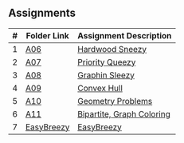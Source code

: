 ##  Assignments

|   #   | Folder Link                 | Assignment Description             |
| :---: | --------------------------- | ---------------------------------- |
|   1   | [A06](./A06%20Hardwood%20Sneezy)   | [Hardwood Sneezy](./A06%20Hardwood%20Sneezy/README.md) |
|   2   | [A07](./A07%20Priority%20Queezy)      | [Priority Queezy](./A07%20Priority%20Queezy/README.md)  |
|   3   | [A08](./A08%20Graphin%20Sleezy)      | [Graphin Sleezy](./A08%20Graphin%20Sleezy/README.md)  |
|   4   | [A09](./A09%20Convex%20Hull)      | [Convex Hull](./A09%20Convex%20Hull/README.md)  |
|   5   | [A10](./A10%20Geometry%20Problems)      | [Geometry Problems](./A10%20Geometry%20Problems/README.md)  |
|   6   | [A11](./A11%20Bipartite,%20Graph%20Coloring)      | [Bipartite, Graph Coloring](./A11%20Bipartite,%20Graph%20Coloring/README.md)  |
|   7   | [EasyBreezy](./EasyBreezy)      | [EasyBreezy](./EasyBreezy)  |



